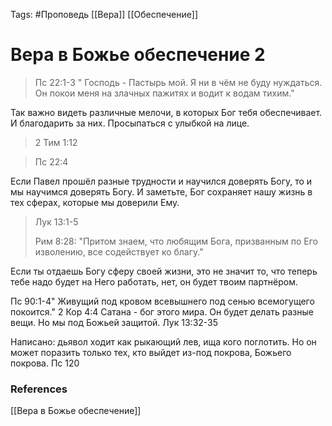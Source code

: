 Tags: #Проповедь
[[Вера]]
[[Обеспечение]]
# Вера в Божье обеспечение 2 

> Пс 22:1-3 " Господь - Пастырь мой. Я ни в чём не буду нуждаться. Он покои меня на злачных пажитях и водит к водам тихим."

Так важно видеть различные мелочи, в которых Бог тебя обеспечивает. И благодарить за них. Просыпаться с улыбкой на лице. 

> 2 Тим 1:12

> Пс 22:4

Если Павел прошёл разные трудности и научился доверять Богу, то и мы научимся доверять Богу. И заметьте, Бог сохраняет нашу жизнь в тех сферах, которые мы доверили Ему.

> Лук 13:1-5
> 
> Рим 8:28: "Притом знаем, что любящим Бога, призванным по Его изволению, все содействует ко благу."

Если ты отдаешь Богу сферу своей жизни, это не значит то, что теперь тебе надо будет на Него работать, нет, он будет твоим партнёром.

Пс 90:1-4" Живущий под кровом всевышнего под сенью всемогущего покоится."
2 Кор 4:4
Сатана - бог этого мира. Он будет делать разные вещи. Но мы под Божьей защитой.
Лук 13:32-35

Написано: дьявол ходит как рыкающий лев, ища кого поглотить. Но он может поразить только тех, кто выйдет из-под покрова, Божьего покрова.
Пс 120


### References
[[Вера в Божье обеспечение]]
